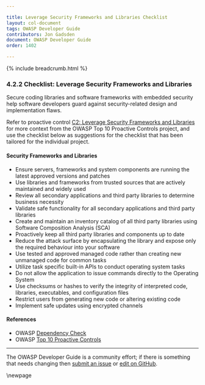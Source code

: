 ```yaml
---

title: Leverage Security Frameworks and Libraries Checklist
layout: col-document
tags: OWASP Developer Guide
contributors: Jon Gadsden
document: OWASP Developer Guide
order: 1402

---
```


{% include breadcrumb.html %}

### 4.2.2 Checklist: Leverage Security Frameworks and Libraries

Secure coding libraries and software frameworks with embedded security help software developers guard against
security-related design and implementation flaws.

Refer to proactive control [C2: Leverage Security Frameworks and Libraries][control2]
for more context from the OWASP Top 10 Proactive Controls project,
and use the checklist below as suggestions for the checklist that has been tailored for the individual project.

#### Security Frameworks and Libraries

* Ensure servers, frameworks and system components are running the latest approved versions and patches
* Use libraries and frameworks from trusted sources that are actively maintained and widely used
* Review all secondary applications and third party libraries to determine business necessity
* Validate safe functionality for all secondary applications and third party libraries
* Create and maintain an inventory catalog of all third party libraries using Software Composition Analysis (SCA)
* Proactively keep all third party libraries and components up to date
* Reduce the attack surface by encapsulating the library and expose only the required behaviour into your software
* Use tested and approved managed code rather than creating new unmanaged code for common tasks
* Utilize task specific built-in APIs to conduct operating system tasks
* Do not allow the application to issue commands directly to the Operating System
* Use checksums or hashes to verify the integrity of interpreted code, libraries, executables, and configuration files
* Restrict users from generating new code or altering existing code
* Implement safe updates using encrypted channels

#### References

* OWASP [Dependency Check][dependency]
* OWASP [Top 10 Proactive Controls][proactive10]

----

The OWASP Developer Guide is a community effort; if there is something that needs changing
then [submit an issue][issue060202] or [edit on GitHub][edit060202].

[control2]: https://owasp.org/www-project-proactive-controls/v3/en/c2-leverage-security-frameworks-libraries
[dependency]: https://owasp.org/www-project-dependency-check/
[issue060202]: https://github.com/OWASP/www-project-developer-guide/issues/new?labels=enhancement&template=request.md&title=Update:%2006-design/02-web-app-checklist/02-frameworks-libraries
[edit060202]: https://github.com/OWASP/www-project-developer-guide/blob/main/draft/06-design/02-web-app-checklist/02-frameworks-libraries.md
[proactive10]: https://owasp.org/www-project-proactive-controls/

\newpage

